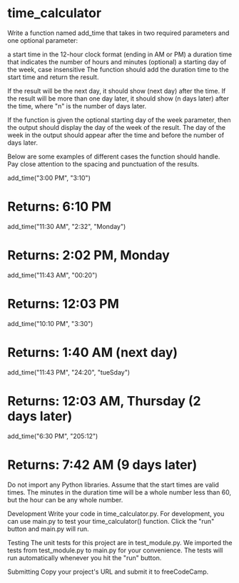 # time_calculator
Write a function named add_time that takes in two required parameters and one optional parameter:

a start time in the 12-hour clock format (ending in AM or PM)
a duration time that indicates the number of hours and minutes
(optional) a starting day of the week, case insensitive
The function should add the duration time to the start time and return the result.

If the result will be the next day, it should show (next day) after the time. If the result will be more than one day later, it should show (n days later) after the time, where "n" is the number of days later.

If the function is given the optional starting day of the week parameter, then the output should display the day of the week of the result. The day of the week in the output should appear after the time and before the number of days later.

Below are some examples of different cases the function should handle. Pay close attention to the spacing and punctuation of the results.

add_time("3:00 PM", "3:10")
# Returns: 6:10 PM

add_time("11:30 AM", "2:32", "Monday")
# Returns: 2:02 PM, Monday

add_time("11:43 AM", "00:20")
# Returns: 12:03 PM

add_time("10:10 PM", "3:30")
# Returns: 1:40 AM (next day)

add_time("11:43 PM", "24:20", "tueSday")
# Returns: 12:03 AM, Thursday (2 days later)

add_time("6:30 PM", "205:12")
# Returns: 7:42 AM (9 days later)
Do not import any Python libraries. Assume that the start times are valid times. The minutes in the duration time will be a whole number less than 60, but the hour can be any whole number.

Development
Write your code in time_calculator.py. For development, you can use main.py to test your time_calculator() function. Click the "run" button and main.py will run.

Testing
The unit tests for this project are in test_module.py. We imported the tests from test_module.py to main.py for your convenience. The tests will run automatically whenever you hit the "run" button.

Submitting
Copy your project's URL and submit it to freeCodeCamp.
